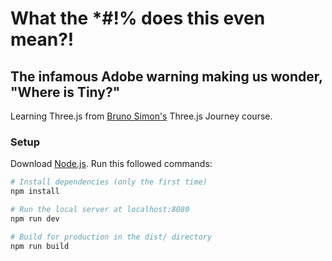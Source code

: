# What the *#!% does this even mean?!

## The infamous Adobe warning making us wonder, "Where is Tiny?" 
Learning Three.js from [Bruno&nbsp;Simon's](https://github.com/brunosimon) Three.js Journey course.

### Setup
Download [Node.js](https://nodejs.org/en/download/).
Run this followed commands:

``` bash
# Install dependencies (only the first time)
npm install

# Run the local server at localhost:8080
npm run dev

# Build for production in the dist/ directory
npm run build
```
